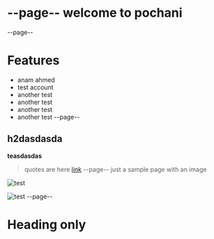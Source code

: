 --page--
welcome to pochani
=====
--page--
# Features
* anam ahmed
* test account
* another test
* another test
* another test
* another test
--page--
## h2dasdasda
**teasdasdas**
>quotes are here
[link](http://google.com)
--page--
just a sample page with an image

![test](http://fadmanagersrl.com/wp-content/uploads/2015/07/flexbox.jpg)

![test](http://fadmanagersrl.com/wp-content/uploads/2015/07/flexbox.jpg)
--page--

Heading only
====